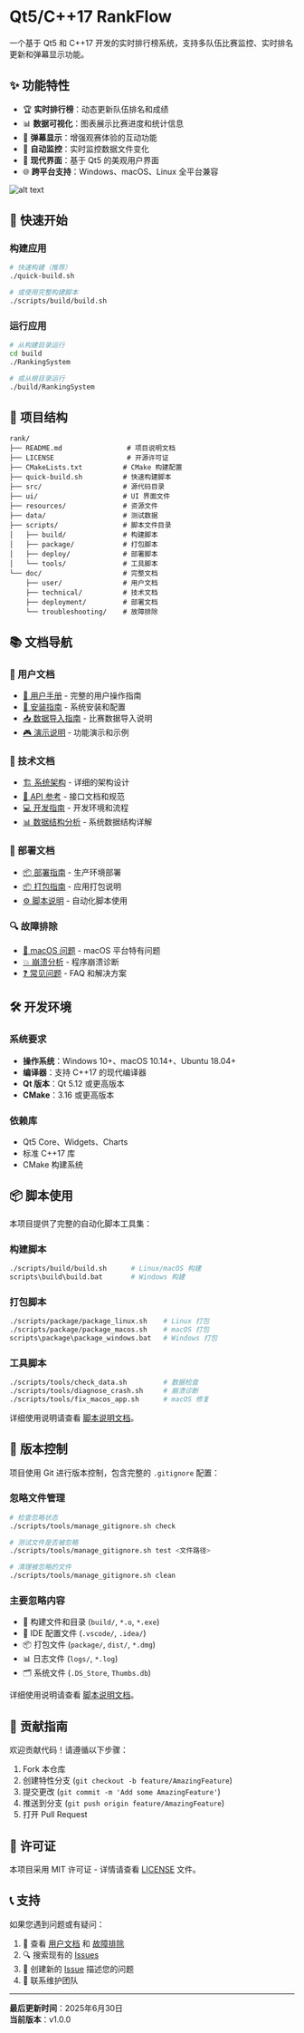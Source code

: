 # Qt5/C++17 RankFlow

一个基于 Qt5 和 C++17 开发的实时排行榜系统，支持多队伍比赛监控、实时排名更新和弹幕显示功能。

## ✨ 功能特性

- 🏆 **实时排行榜**：动态更新队伍排名和成绩
- 📊 **数据可视化**：图表展示比赛进度和统计信息
- 💬 **弹幕显示**：增强观赛体验的互动功能
- 🔄 **自动监控**：实时监控数据文件变化
- 🎨 **现代界面**：基于 Qt5 的美观用户界面
- 🌐 **跨平台支持**：Windows、macOS、Linux 全平台兼容

![alt text](doc/img/image.png)

## 🚀 快速开始

### 构建应用
```bash
# 快速构建（推荐）
./quick-build.sh

# 或使用完整构建脚本
./scripts/build/build.sh
```

### 运行应用
```bash
# 从构建目录运行
cd build
./RankingSystem

# 或从根目录运行
./build/RankingSystem
```

## 📁 项目结构

```
rank/
├── README.md                # 项目说明文档
├── LICENSE                  # 开源许可证
├── CMakeLists.txt          # CMake 构建配置
├── quick-build.sh          # 快速构建脚本
├── src/                    # 源代码目录
├── ui/                     # UI 界面文件
├── resources/              # 资源文件
├── data/                   # 测试数据
├── scripts/                # 脚本文件目录
│   ├── build/              # 构建脚本
│   ├── package/            # 打包脚本
│   ├── deploy/             # 部署脚本
│   └── tools/              # 工具脚本
└── doc/                    # 完整文档
    ├── user/               # 用户文档
    ├── technical/          # 技术文档
    ├── deployment/         # 部署文档
    └── troubleshooting/    # 故障排除
```

## 📚 文档导航

### 👥 用户文档
- [📖 用户手册](doc/user/user_manual.md) - 完整的用户操作指南
- [💾 安装指南](doc/user/install_guide.md) - 系统安装和配置
- [📥 数据导入指南](doc/user/data_import_guide.md) - 比赛数据导入说明
- [🎮 演示说明](doc/user/demo.md) - 功能演示和示例

### 🔧 技术文档
- [🏗️ 系统架构](doc/technical/architecture.md) - 详细的架构设计
- [📡 API 参考](doc/technical/api_reference.md) - 接口文档和规范
- [💻 开发指南](doc/technical/development_guide.md) - 开发环境和流程
- [📊 数据结构分析](doc/technical/data_structures.md) - 系统数据结构详解

### 🚀 部署文档
- [📦 部署指南](doc/deployment/deployment_guide.md) - 生产环境部署
- [📦 打包指南](doc/deployment/packaging_guide.md) - 应用打包说明
- [⚙️ 脚本说明](doc/deployment/scripts_guide.md) - 自动化脚本使用

### 🔍 故障排除
- [🍎 macOS 问题](doc/troubleshooting/macos_issues.md) - macOS 平台特有问题
- [💥 崩溃分析](doc/troubleshooting/crash_analysis.md) - 程序崩溃诊断
- [❓ 常见问题](doc/troubleshooting/common_issues.md) - FAQ 和解决方案

## 🛠️ 开发环境

### 系统要求
- **操作系统**：Windows 10+、macOS 10.14+、Ubuntu 18.04+
- **编译器**：支持 C++17 的现代编译器
- **Qt 版本**：Qt 5.12 或更高版本
- **CMake**：3.16 或更高版本

### 依赖库
- Qt5 Core、Widgets、Charts
- 标准 C++17 库
- CMake 构建系统

## 📦 脚本使用

本项目提供了完整的自动化脚本工具集：

### 构建脚本
```bash
./scripts/build/build.sh      # Linux/macOS 构建
scripts\build\build.bat       # Windows 构建
```

### 打包脚本
```bash
./scripts/package/package_linux.sh    # Linux 打包
./scripts/package/package_macos.sh    # macOS 打包
scripts\package\package_windows.bat   # Windows 打包
```

### 工具脚本
```bash
./scripts/tools/check_data.sh         # 数据检查
./scripts/tools/diagnose_crash.sh     # 崩溃诊断
./scripts/tools/fix_macos_app.sh      # macOS 修复
```

详细使用说明请查看 [脚本说明文档](scripts/README.md)。

## 📝 版本控制

项目使用 Git 进行版本控制，包含完整的 `.gitignore` 配置：

### 忽略文件管理
```bash
# 检查忽略状态
./scripts/tools/manage_gitignore.sh check

# 测试文件是否被忽略
./scripts/tools/manage_gitignore.sh test <文件路径>

# 清理被忽略的文件
./scripts/tools/manage_gitignore.sh clean
```

### 主要忽略内容
- 🔨 构建文件和目录 (`build/`, `*.o`, `*.exe`)
- 🔧 IDE 配置文件 (`.vscode/`, `.idea/`)
- 📦 打包文件 (`package/`, `dist/`, `*.dmg`)
- 📊 日志文件 (`logs/`, `*.log`)
- 🗂️ 系统文件 (`.DS_Store`, `Thumbs.db`)

详细使用说明请查看 [脚本说明文档](scripts/README.md)。

## 🤝 贡献指南

欢迎贡献代码！请遵循以下步骤：

1. Fork 本仓库
2. 创建特性分支 (`git checkout -b feature/AmazingFeature`)
3. 提交更改 (`git commit -m 'Add some AmazingFeature'`)
4. 推送到分支 (`git push origin feature/AmazingFeature`)
5. 打开 Pull Request

## 📄 许可证

本项目采用 MIT 许可证 - 详情请查看 [LICENSE](LICENSE) 文件。

## 📞 支持

如果您遇到问题或有疑问：

1. 📖 查看 [用户文档](doc/user/) 和 [故障排除](doc/troubleshooting/)
2. 🔍 搜索现有的 [Issues](../../issues)
3. 💬 创建新的 [Issue](../../issues/new) 描述您的问题
4. 📧 联系维护团队

---

**最后更新时间**：2025年6月30日  
**当前版本**：v1.0.0

